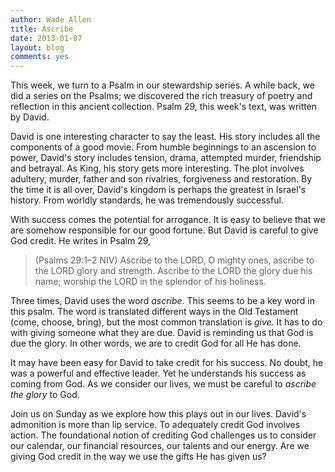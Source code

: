 ```yaml
---
author: Wade Allen
title: Ascribe
date: 2013-01-07
layout: blog
comments: yes
---
```


This week, we turn to a Psalm in our stewardship series. A while back, we did a series on the Psalms; we discovered the rich treasury of poetry and reflection in this ancient collection. Psalm 29, this week's text, was written by David. 

David is one interesting character to say the least. His story includes all the components of a good movie. From humble beginnings to an ascension to power, David's story includes tension, drama, attempted murder, friendship and betrayal. As King, his story gets more interesting. The plot involves adultery, murder, father and son rivalries, forgiveness and restoration. By the time it is all over, David's kingdom is perhaps the greatest in Israel's history. From worldly standards, he was tremendously successful.

With success comes the potential for arrogance. It is easy to believe that we are somehow responsible for our good fortune. But David is careful to give God credit. He writes in Psalm 29,

>(Psalms 29:1–2 NIV) Ascribe to the LORD, O mighty ones, ascribe to the LORD glory and strength. Ascribe to the LORD the glory due his name; worship the LORD in the splendor of his holiness.

Three times, David uses the word *ascribe*. This seems to be a key word in this psalm. The word is translated different ways in the Old Testament (come, choose, bring), but the most common translation is *give*. It has to do with giving someone what they are due. David is reminding us that God is due the glory. In other words, we are to credit God for all He has done. 

It may have been easy for David to take credit for his success. No doubt, he was a powerful and effective leader. Yet he understands his success as coming from God. As we consider our lives, we must be careful to *ascribe the glory* to God. 

Join us on Sunday as we explore how this plays out in our lives. David's admonition is more than lip service. To adequately credit God involves action. The foundational notion of crediting God challenges us to consider our calendar, our financial resources, our talents and our energy. Are we giving God credit in the way we use the gifts He has given us?